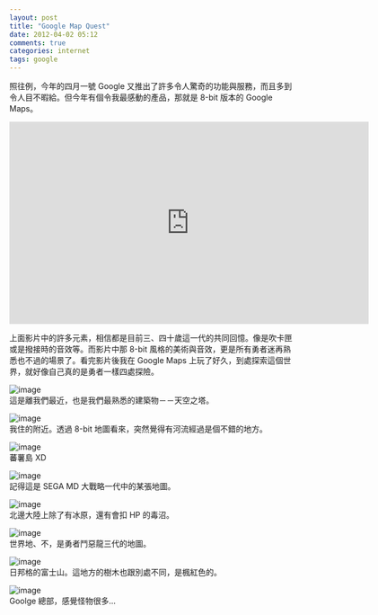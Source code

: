 ```yaml
---
layout: post
title: "Google Map Quest"
date: 2012-04-02 05:12
comments: true
categories: internet
tags: google
---
```


照往例，今年的四月一號 Google 又推出了許多令人驚奇的功能與服務，而且多到令人目不暇給。但今年有個令我最感動的產品，那就是 8-bit 版本的 Google Maps。

<iframe width="640" height="360" src="http://www.youtube.com/embed/rznYifPHxDg?rel=0" frameborder="0" allowfullscreen></iframe>

上面影片中的許多元素，相信都是目前三、四十歲這一代的共同回憶。像是吹卡匣或是撥接時的音效等。而影片中那 8-bit 風格的美術與音效，更是所有勇者迷再熟悉也不過的場景了。看完影片後我在 Google Maps 上玩了好久，到處探索這個世界，就好像自己真的是勇者一樣四處探險。

![image](/images/2012/2012-04-01-google-maps-quest-01.png)  
這是離我們最近，也是我們最熟悉的建築物－－天空之塔。

![image](/images/2012/2012-04-01-google-maps-quest-02.png)  
我住的附近。透過 8-bit 地圖看來，突然覺得有河流經過是個不錯的地方。

![image](/images/2012/2012-04-01-google-maps-quest-03.png)  
蕃薯島 XD

![image](/images/2012/2012-04-01-google-maps-quest-04.png)  
記得這是 SEGA MD 大戰略一代中的某張地圖。

![image](/images/2012/2012-04-01-google-maps-quest-05.png)  
北邊大陸上除了有冰原，還有會扣 HP 的毒沼。

![image](/images/2012/2012-04-01-google-maps-quest-06.png)  
世界地、不，是勇者鬥惡龍三代的地圖。

![image](/images/2012/2012-04-01-google-maps-quest-07.png)  
日邦格的富士山。這地方的樹木也跟別處不同，是楓紅色的。

![image](/images/2012/2012-04-01-google-maps-quest-08.png)  
Goolge 總部，感覺怪物很多…